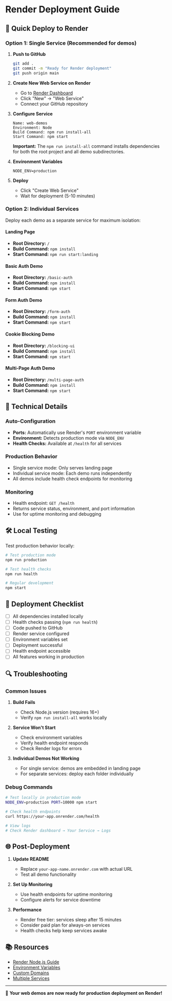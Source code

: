# Render Deployment Guide

## 🚀 Quick Deploy to Render

### Option 1: Single Service (Recommended for demos)

1. **Push to GitHub**
   ```bash
   git add .
   git commit -m "Ready for Render deployment"
   git push origin main
   ```

2. **Create New Web Service on Render**
   - Go to [Render Dashboard](https://dashboard.render.com)
   - Click "New" → "Web Service"
   - Connect your GitHub repository

3. **Configure Service**
   ```
   Name: web-demos
   Environment: Node
   Build Command: npm run install-all
   Start Command: npm start
   ```
   
   **Important:** The `npm run install-all` command installs dependencies for both the root project and all demo subdirectories.

4. **Environment Variables**
   ```
   NODE_ENV=production
   ```

5. **Deploy** 
   - Click "Create Web Service"
   - Wait for deployment (5-10 minutes)

### Option 2: Individual Services

Deploy each demo as a separate service for maximum isolation:

#### Landing Page
- **Root Directory:** `/`
- **Build Command:** `npm install`
- **Start Command:** `npm run start:landing`

#### Basic Auth Demo
- **Root Directory:** `/basic-auth`
- **Build Command:** `npm install`
- **Start Command:** `npm start`

#### Form Auth Demo
- **Root Directory:** `/form-auth`
- **Build Command:** `npm install`
- **Start Command:** `npm start`

#### Cookie Blocking Demo
- **Root Directory:** `/blocking-ui`
- **Build Command:** `npm install`
- **Start Command:** `npm start`

#### Multi-Page Auth Demo
- **Root Directory:** `/multi-page-auth`
- **Build Command:** `npm install`
- **Start Command:** `npm start`

## 🔧 Technical Details

### Auto-Configuration
- **Ports:** Automatically use Render's `PORT` environment variable
- **Environment:** Detects production mode via `NODE_ENV`
- **Health Checks:** Available at `/health` for all services

### Production Behavior
- Single service mode: Only serves landing page
- Individual service mode: Each demo runs independently
- All demos include health check endpoints for monitoring

### Monitoring
- Health endpoint: `GET /health`
- Returns service status, environment, and port information
- Use for uptime monitoring and debugging

## 🛠️ Local Testing

Test production behavior locally:

```bash
# Test production mode
npm run production

# Test health checks
npm run health

# Regular development
npm start
```

## 📝 Deployment Checklist

- [ ] All dependencies installed locally
- [ ] Health checks passing (`npm run health`)
- [ ] Code pushed to GitHub
- [ ] Render service configured
- [ ] Environment variables set
- [ ] Deployment successful
- [ ] Health endpoint accessible
- [ ] All features working in production

## 🔍 Troubleshooting

### Common Issues

1. **Build Fails**
   - Check Node.js version (requires 16+)
   - Verify `npm run install-all` works locally

2. **Service Won't Start**
   - Check environment variables
   - Verify health endpoint responds
   - Check Render logs for errors

3. **Individual Demos Not Working**
   - For single service: demos are embedded in landing page
   - For separate services: deploy each folder individually

### Debug Commands

```bash
# Test locally in production mode
NODE_ENV=production PORT=10000 npm start

# Check health endpoints
curl https://your-app.onrender.com/health

# View logs
# Check Render dashboard → Your Service → Logs
```

## 🌐 Post-Deployment

1. **Update README**
   - Replace `your-app-name.onrender.com` with actual URL
   - Test all demo functionality

2. **Set Up Monitoring**
   - Use health endpoints for uptime monitoring
   - Configure alerts for service downtime

3. **Performance**
   - Render free tier: services sleep after 15 minutes
   - Consider paid plan for always-on services
   - Health checks help keep services awake

## 📚 Resources

- [Render Node.js Guide](https://render.com/docs/deploy-node-express-app)
- [Environment Variables](https://render.com/docs/environment-variables)
- [Custom Domains](https://render.com/docs/custom-domains)
- [Multiple Services](https://render.com/docs/multiple-services)

---

🎉 **Your web demos are now ready for production deployment on Render!**
